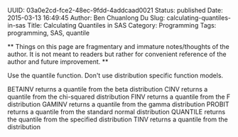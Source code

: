 UUID: 03a0e2cd-fce2-48ec-9fdd-4addcaad0021
Status: published
Date: 2015-03-13 16:49:45
Author: Ben Chuanlong Du
Slug: calculating-quantiles-in-sas
Title: Calculating Quantiles in SAS
Category: Programming
Tags: programming, SAS, quantile

**
Things on this page are
fragmentary and immature notes/thoughts of the author.
It is not meant to readers
but rather for convenient reference of the author and future improvement.
**



Use the quantile function. Don't use distribution specific function models.


BETAINV
returns a quantile from the beta distribution
CINV
returns a quantile from the chi-squared distribution
FINV
returns a quantile from the F distribution
GAMINV
returns a quantile from the gamma distribution
PROBIT
returns a quantile from the standard normal distribution
QUANTILE
returns the quantile from the specified distribution
TINV
returns a quantile from the  distribution
